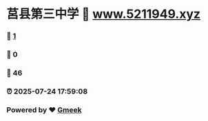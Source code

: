 # 莒县第三中学 :link: www.5211949.xyz 
### :page_facing_up: [1](www.5211949.xyz/tag.html) 
### :speech_balloon: 0 
### :hibiscus: 46 
### :alarm_clock: 2025-07-24 17:59:08 
### Powered by :heart: [Gmeek](https://github.com/Meekdai/Gmeek)
